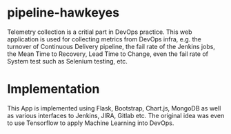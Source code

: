 # pipeline-hawkeyes

Telemetry collection is a critial part in DevOps practice.
This web application is used for collecting metrics from DevOps infra, e.g. the turnover of Continuous Delivery pipeline, the 
fail rate of the Jenkins jobs, the Mean Time to Recovery, Lead Time to Change, even the fail rate of System test such as 
Selenium testing, etc.

# Implementation

This App is implemented using Flask, Bootstrap, Chart.js, MongoDB as well as various interfaces to Jenkins, JIRA, Gitlab etc.
The original idea was even to use Tensorflow to apply Machine Learning into DevOps.
